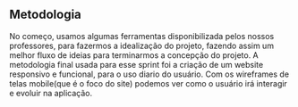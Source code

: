 ## Metodologia
No começo, usamos algumas ferramentas disponibilizada pelos nossos professores, para fazermos a idealização do projeto, fazendo assim um melhor fluxo de ideias para terminarmos a concepção do projeto.
A metodologia final usada para esse sprint foi a criação de um website responsivo e funcional, para o uso diario do usuário. Com os wireframes de telas mobile(que é o foco do site) podemos ver como o usuário irá interagir e evoluir na aplicação.